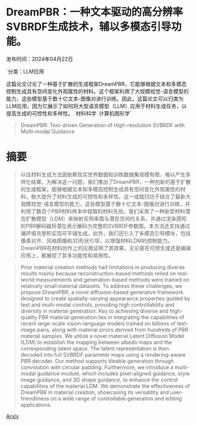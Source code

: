 # DreamPBR：一种文本驱动的高分辨率SVBRDF生成技术，辅以多模态引导功能。

发布时间：2024年04月22日

`分类：LLM应用

这篇论文讨论了一种基于扩散的生成框架DreamPBR，它能够根据文本和多模态控制生成具有空间变化外观属性的材料。这个框架利用了大规模视觉-语言模型的能力，这些模型基于数十亿文本-图像对进行训练。因此，这篇论文可以归类为LLM应用，因为它展示了如何将大型语言模型（LLM）应用于材料生成任务，以提高生成的可控性和多样性。` `材料科学` `计算机图形学`

> DreamPBR: Text-driven Generation of High-resolution SVBRDF with Multi-modal Guidance

# 摘要

> 以往材料生成方法因依赖现实世界数据和训练数据集规模有限，难以产生多样化结果。为解决这一问题，我们推出了DreamPBR，一种创新的基于扩散的生成框架，能够根据文本和多模态控制生成具有空间变化外观属性的材料，极大提升了材料生成的可控性和多样性。这一成就归功于结合了最新大规模视觉-语言模型的能力，这些模型基于数十亿文本-图像对进行训练，并利用了数百个PBR材料样本中提取的材料先验。我们采用了一种新型材料潜在扩散模型（LDM）来映射反照率图与潜在空间的关系，并通过渲染感知的PBR解码器将潜在表示解码为完整的SVBRDF参数图。本方法还支持通过循环填充卷积实现可平铺生成。此外，我们还引入了多模态引导模块，包括像素对齐、风格图像和3D形状引导，以增强材料LDM的控制能力。DreamPBR在材料创作上的应用证明了其效果，无论是在可控生成还是编辑应用上，都展现了其多功能性和易用性。

> Prior material creation methods had limitations in producing diverse results mainly because reconstruction-based methods relied on real-world measurements and generation-based methods were trained on relatively small material datasets. To address these challenges, we propose DreamPBR, a novel diffusion-based generative framework designed to create spatially-varying appearance properties guided by text and multi-modal controls, providing high controllability and diversity in material generation. Key to achieving diverse and high-quality PBR material generation lies in integrating the capabilities of recent large-scale vision-language models trained on billions of text-image pairs, along with material priors derived from hundreds of PBR material samples. We utilize a novel material Latent Diffusion Model (LDM) to establish the mapping between albedo maps and the corresponding latent space. The latent representation is then decoded into full SVBRDF parameter maps using a rendering-aware PBR decoder. Our method supports tileable generation through convolution with circular padding. Furthermore, we introduce a multi-modal guidance module, which includes pixel-aligned guidance, style image guidance, and 3D shape guidance, to enhance the control capabilities of the material LDM. We demonstrate the effectiveness of DreamPBR in material creation, showcasing its versatility and user-friendliness on a wide range of controllable generation and editing applications.

[Arxiv](https://arxiv.org/abs/2404.14676)